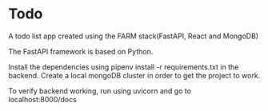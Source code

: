 # Todo
A todo list app created using the FARM stack(FastAPI, React and MongoDB)

The FastAPI framework is based on Python.

Install the dependencies using pipenv install -r requirements.txt in the backend. 
Create a local mongoDB cluster in order to get the project to work.

To verify backend working, run using uvicorn and go to localhost:8000/docs


